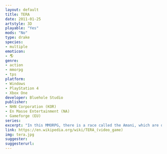 ```yaml
---
layout: default
title: TERA
date: 2011-01-25
artstyle: 3D
playable: "Yes"
mods: "No"
type: drake
species: 
- multiple
emoticon:
- 🌎
genre: 
- action
- mmorpg
- tps
platform:
- Windows
- PlayStation 4
- Xbox One
developer: Bluehole Studio
publisher:
- NHN Corporation (KOR)
- En Masse Entertainment (NA)
- Gameforge (EU)
series: 
excerpt: "In this MMORPG, there is a race called the Amani, which are descendants of the dragons."
link: https://en.wikipedia.org/wiki/TERA_(video_game)
img: tera.jpg
suggester: 
suggesterurl: 
---
```


